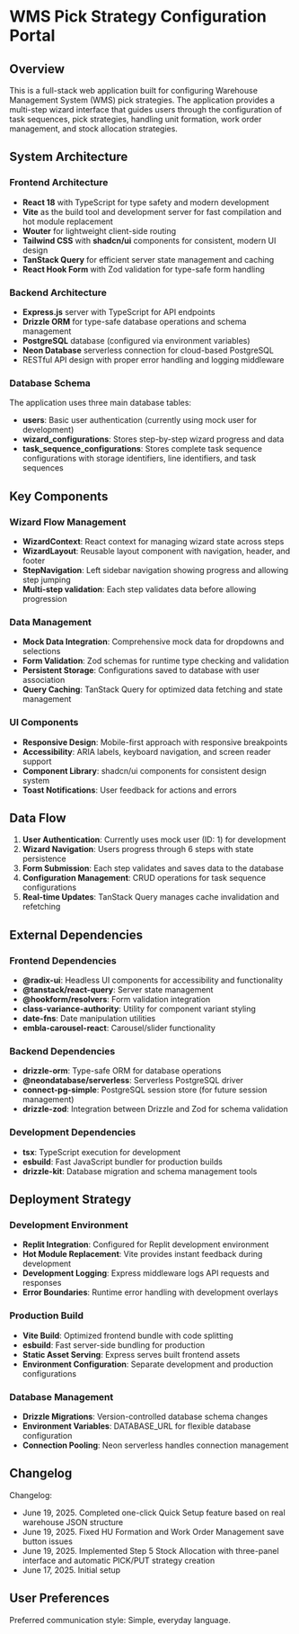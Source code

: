 # WMS Pick Strategy Configuration Portal

## Overview

This is a full-stack web application built for configuring Warehouse Management System (WMS) pick strategies. The application provides a multi-step wizard interface that guides users through the configuration of task sequences, pick strategies, handling unit formation, work order management, and stock allocation strategies.

## System Architecture

### Frontend Architecture
- **React 18** with TypeScript for type safety and modern development
- **Vite** as the build tool and development server for fast compilation and hot module replacement
- **Wouter** for lightweight client-side routing
- **Tailwind CSS** with **shadcn/ui** components for consistent, modern UI design
- **TanStack Query** for efficient server state management and caching
- **React Hook Form** with Zod validation for type-safe form handling

### Backend Architecture
- **Express.js** server with TypeScript for API endpoints
- **Drizzle ORM** for type-safe database operations and schema management
- **PostgreSQL** database (configured via environment variables)
- **Neon Database** serverless connection for cloud-based PostgreSQL
- RESTful API design with proper error handling and logging middleware

### Database Schema
The application uses three main database tables:
- **users**: Basic user authentication (currently using mock user for development)
- **wizard_configurations**: Stores step-by-step wizard progress and data
- **task_sequence_configurations**: Stores complete task sequence configurations with storage identifiers, line identifiers, and task sequences

## Key Components

### Wizard Flow Management
- **WizardContext**: React context for managing wizard state across steps
- **WizardLayout**: Reusable layout component with navigation, header, and footer
- **StepNavigation**: Left sidebar navigation showing progress and allowing step jumping
- **Multi-step validation**: Each step validates data before allowing progression

### Data Management
- **Mock Data Integration**: Comprehensive mock data for dropdowns and selections
- **Form Validation**: Zod schemas for runtime type checking and validation
- **Persistent Storage**: Configurations saved to database with user association
- **Query Caching**: TanStack Query for optimized data fetching and state management

### UI Components
- **Responsive Design**: Mobile-first approach with responsive breakpoints
- **Accessibility**: ARIA labels, keyboard navigation, and screen reader support
- **Component Library**: shadcn/ui components for consistent design system
- **Toast Notifications**: User feedback for actions and errors

## Data Flow

1. **User Authentication**: Currently uses mock user (ID: 1) for development
2. **Wizard Navigation**: Users progress through 6 steps with state persistence
3. **Form Submission**: Each step validates and saves data to the database
4. **Configuration Management**: CRUD operations for task sequence configurations
5. **Real-time Updates**: TanStack Query manages cache invalidation and refetching

## External Dependencies

### Frontend Dependencies
- **@radix-ui**: Headless UI components for accessibility and functionality
- **@tanstack/react-query**: Server state management
- **@hookform/resolvers**: Form validation integration
- **class-variance-authority**: Utility for component variant styling
- **date-fns**: Date manipulation utilities
- **embla-carousel-react**: Carousel/slider functionality

### Backend Dependencies
- **drizzle-orm**: Type-safe ORM for database operations
- **@neondatabase/serverless**: Serverless PostgreSQL driver
- **connect-pg-simple**: PostgreSQL session store (for future session management)
- **drizzle-zod**: Integration between Drizzle and Zod for schema validation

### Development Dependencies
- **tsx**: TypeScript execution for development
- **esbuild**: Fast JavaScript bundler for production builds
- **drizzle-kit**: Database migration and schema management tools

## Deployment Strategy

### Development Environment
- **Replit Integration**: Configured for Replit development environment
- **Hot Module Replacement**: Vite provides instant feedback during development
- **Development Logging**: Express middleware logs API requests and responses
- **Error Boundaries**: Runtime error handling with development overlays

### Production Build
- **Vite Build**: Optimized frontend bundle with code splitting
- **esbuild**: Fast server-side bundling for production
- **Static Asset Serving**: Express serves built frontend assets
- **Environment Configuration**: Separate development and production configurations

### Database Management
- **Drizzle Migrations**: Version-controlled database schema changes
- **Environment Variables**: DATABASE_URL for flexible database configuration
- **Connection Pooling**: Neon serverless handles connection management

## Changelog

Changelog:
- June 19, 2025. Completed one-click Quick Setup feature based on real warehouse JSON structure
- June 19, 2025. Fixed HU Formation and Work Order Management save button issues
- June 19, 2025. Implemented Step 5 Stock Allocation with three-panel interface and automatic PICK/PUT strategy creation
- June 17, 2025. Initial setup

## User Preferences

Preferred communication style: Simple, everyday language.